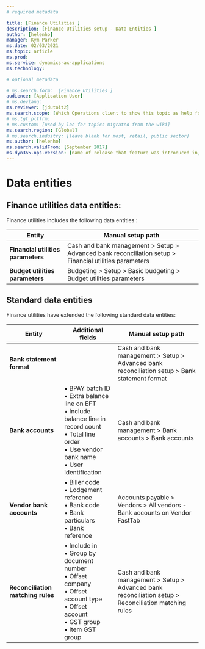 ```yaml
---
# required metadata

title: [Finance Utilities ]
description: [Finance Utilities setup - Data Entities ]
author: [helenho]
manager: Kym Parker
ms.date: 02/03/2021
ms.topic: article
ms.prod: 
ms.service: dynamics-ax-applications
ms.technology: 

# optional metadata

# ms.search.form:  [Finance Utilities ]
audience: [Application User]
# ms.devlang: 
ms.reviewer: [jdutoit2]
ms.search.scope: [Which Operations client to show this topic as help for, to be set by content strategist, see list here: https://microsoft.sharepoint.com/teams/DynDoc/_layouts/15/WopiFrame.aspx?sourcedoc={23419e1c-eb64-42e9-aa9b-79875b428718}&action=edit&wd=target%28Core%20Dynamics%20AX%20CP%20requirements%2Eone%7C4CC185C0%2DEFAA%2D42CD%2D94B9%2D8F2A45E7F61A%2FVersions%20list%20for%20docs%20topics%7CC14BE630%2D5151%2D49D6%2D8305%2D554B5084593C%2F%29]
# ms.tgt_pltfrm: 
# ms.custom: [used by loc for topics migrated from the wiki]
ms.search.region: [Global]
# ms.search.industry: [leave blank for most, retail, public sector]
ms.author: [helenho]
ms.search.validFrom: [September 2017]
ms.dyn365.ops.version: [name of release that feature was introduced in, see list here: https://microsoft.sharepoint.com/teams/DynDoc/_layouts/15/WopiFrame.aspx?sourcedoc={23419e1c-eb64-42e9-aa9b-79875b428718}&action=edit&wd=target%28Core%20Dynamics%20AX%20CP%20requirements%2Eone%7C4CC185C0%2DEFAA%2D42CD%2D94B9%2D8F2A45E7F61A%2FVersions%20list%20for%20docs%20topics%7CC14BE630%2D5151%2D49D6%2D8305%2D554B5084593C%2F%29]
---
```


# Data entities

## Finance utilities data entities:
Finance utilities includes the following data entities :

| **Entity**                            | **Manual setup path**   |
|-|-|
|  **Financial utilities parameters**   | Cash and bank management > Setup > Advanced bank reconciliation setup > Financial utilities parameters |
|  **Budget utilities parameters**      | Budgeting > Setup > Basic budgeting > Budget utilities parameters  |

## Standard data entities
Finance utilities have extended the following standard data entities:

| **Entity**                          | **Additional fields**                     | **Manual setup path**   |
|-                                    |-                                          |-
| **Bank statement format**           |    | Cash and bank management > Setup > Advanced bank reconciliation setup > Bank statement format 
| **Bank accounts**                   | • BPAY batch ID <br> •	Extra balance line on EFT <br> • Include balance line in record count <br> • Total line order <br> • Use vendor bank name <br> • User identification  | Cash and bank management > Bank accounts > Bank accounts
| **Vendor bank accounts**            | • Biller code <br> • Lodgement reference <br> • Bank code <br> • Bank particulars <br> • Bank reference | Accounts payable > Vendors > All vendors - Bank accounts on Vendor FastTab
| **Reconciliation matching rules**   | • Include in <br> •	Group by document number <br> •	Offset company <br> •	Offset account type <br> •	Offset account <br> •	GST group <br> •	Item GST group | Cash and bank management > Setup > Advanced bank reconciliation setup > Reconciliation matching rules
